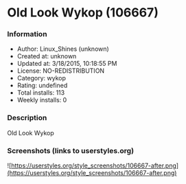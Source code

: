 # Old Look Wykop (106667)

### Information
- Author: Linux_Shines (unknown)
- Created at: unknown
- Updated at: 3/18/2015, 10:18:55 PM
- License: NO-REDISTRIBUTION
- Category: wykop
- Rating: undefined
- Total installs: 113
- Weekly installs: 0


### Description
Old Look Wykop


### Screenshots (links to userstyles.org)
![https://userstyles.org/style_screenshots/106667-after.png](https://userstyles.org/style_screenshots/106667-after.png)


